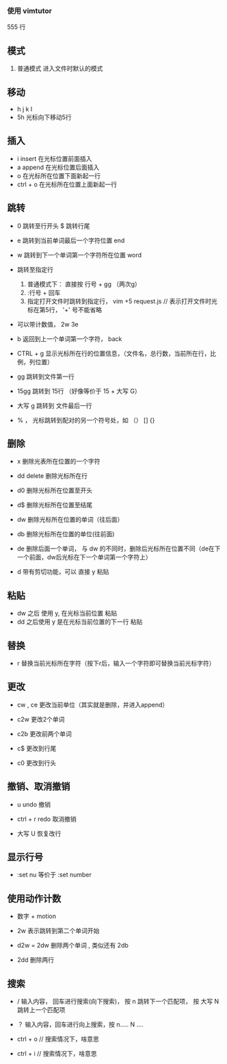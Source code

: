 
### 使用 vimtutor 

555 行

## 模式

1. 普通模式   进入文件时默认的模式



## 移动

* h  j k l 
* 5h  光标向下移动5行


##  插入
*  i    insert  在光标位置前面插入
*  a    append  在光标位置后面插入
*  o    在光标所在位置下面新起一行
*  ctrl + o   在光标所在位置上面新起一行




## 跳转

* 0  跳转至行开头      $ 跳转行尾

* e 跳转到当前单词最后一个字符位置  end
* w 跳转到下一个单词第一个字符所在位置 word

* 跳转至指定行
  1.  普通模式下： 直接按 行号 + gg （两次g）
  2.  :行号  + 回车 
  3.  指定打开文件时跳转到指定行，   vim  +5  request.js    // 表示打开文件时光标在第5行， '+' 号不能省略

* 可以带计数值，  2w  3e

* b 返回到上一个单词第一个字符，  back


* CTRL + g 显示光标所在行的位置信息，（文件名，总行数，当前所在行，比例，列位置）

* gg 跳转到文件第一行
* 15gg 跳转到 15行  （好像等价于 15 + 大写 G）
* 大写 g 跳转到 文件最后一行 


* % ， 光标跳转到配对的另一个符号处，如 （） [] {} 



## 删除

* x 删除光表所在位置的一个字符
* dd   delete 删除光标所在行
* d0 删除光标所在位置至开头
* d$ 删除光标所在位置至结尾
* dw 删除光标所在位置的单词（往后面）
* db 删除光标所在位置的单位(往前面)
* de 删除后面一个单词， 与 dw 的不同时，删除后光标所在位置不同（de在下一个前面，dw后光标在下一个单词第一个字符上）

* d 带有剪切功能，可以 直接 y 粘贴

## 粘贴

* dw 之后 使用 y, 在光标当前位置 粘贴
* dd 之后使用 y  是在光标当前位置的下一行 粘贴


## 替换
* r 替换当前光标所在字符（按下r后，输入一个字符即可替换当前光标字符）

## 更改
* cw , ce 更改当前单位（其实就是删除，并进入append）

* c2w 更改2个单词

* c2b 更改前两个单词
* c$  更改到行尾
* c0  更改到行头


## 撤销、取消撤销

* u    undo 撤销

* ctrl + r    redo 取消撤销

* 大写 U 恢复改行

## 显示行号

* :set nu   等价于 :set number

## 使用动作计数

* 数字 + motion

* 2w 表示跳转到第二个单词开始

* d2w = 2dw 删除两个单词 ,  类似还有  2db

* 2dd 删除两行

## 搜索

* /  输入内容， 回车进行搜索(向下搜索)， 按 n 跳转下一个匹配项， 按 大写 N 跳转上一个匹配项

* ？ 输入内容，回车进行向上搜索，按 n..... N ....


* ctrl + o  // 搜索情况下，啥意思

* ctrl + i  // 搜索情况下，啥意思



